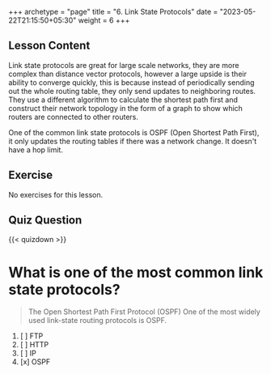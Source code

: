 +++
archetype = "page"
title = "6. Link State Protocols"
date = "2023-05-22T21:15:50+05:30"
weight = 6
+++

## Lesson Content

Link state protocols are great for large scale networks, they are more complex than distance vector protocols, however a large upside is their ability to converge quickly, this is because instead of periodically sending out the whole routing table, they only send updates to neighboring routes. They use a different algorithm to calculate the shortest path first and construct their network topology in the form of a graph to show which routers are connected to other routers.

One of the common link state protocols is OSPF (Open Shortest Path First), it only updates the routing tables if there was a network change. It doesn't have a hop limit.

## Exercise

No exercises for this lesson.

## Quiz Question

{{< quizdown >}}

# What is one of the most common link state protocols?

> The Open Shortest Path First Protocol (OSPF) One of the most widely used link-state routing protocols is OSPF.

1. [ ] FTP
2. [ ] HTTP
3. [ ] IP
4. [x] OSPF